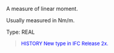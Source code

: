 ﻿A measure of linear moment.

Usually measured in Nm/m.

Type: REAL

> <font size="-1" color="#0000FF">HISTORY New type in IFC Release 2x.
</font>
